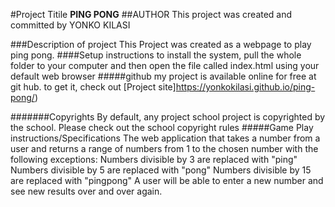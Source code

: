 #Project Titile
    **PING PONG**
##AUTHOR
 This project was created and committed by YONKO KILASI

###Description of project
    This Project was created as a webpage to play ping pong.
####Setup instructions
    to install the system, pull the whole folder to your computer and then open the file called index.html using your default web browser
#####github
    my project is available online for free at git hub. to get it, check out [Project site]https://yonkokilasi.github.io/ping-pong/)

#######Copyrights
By default, any project school project is copyrighted by the school. Please check out the school copyright rules
#####Game Play instructions/Specifications
The web application that takes a number from a user and returns a range of numbers from 1 to the chosen number with the following exceptions:
Numbers divisible by 3 are replaced with "ping"
Numbers divisible by 5 are replaced with "pong"
Numbers divisible by 15 are replaced with "pingpong"
A user will be able to enter a new number and see new results over and over again.

